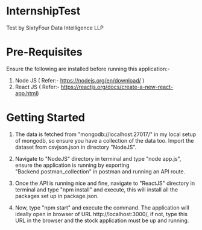 # InternshipTest

Test by SixtyFour Data Intelligence LLP

# Pre-Requisites

Ensure the following are installed before running this application:-

1) Node JS ( Refer:- https://nodejs.org/en/download/ )
2) React JS ( Refer:- https://reactjs.org/docs/create-a-new-react-app.html)

# Getting Started

1) The data is fetched from "mongodb://localhost:27017/" in my local setup of mongodb, so ensure you have a collection of the data too. Import the dataset from csvjson.json in directory "NodeJS".

2) Navigate to "NodeJS" directory in terminal and type "node app.js", ensure the application is running by exporting "Backend.postman_collection" in postman and running an API route.

3) Once the API is running nice and fine, navigate to "ReactJS" directory in terminal and type "npm install" and execute, this will install all the packages set up in package.json.

4) Now, type "npm start" and execute the command. The application will ideally open in browser of URL http://localhost:3000/, if not, type this URL in the browser and the stock application must be up and running.
